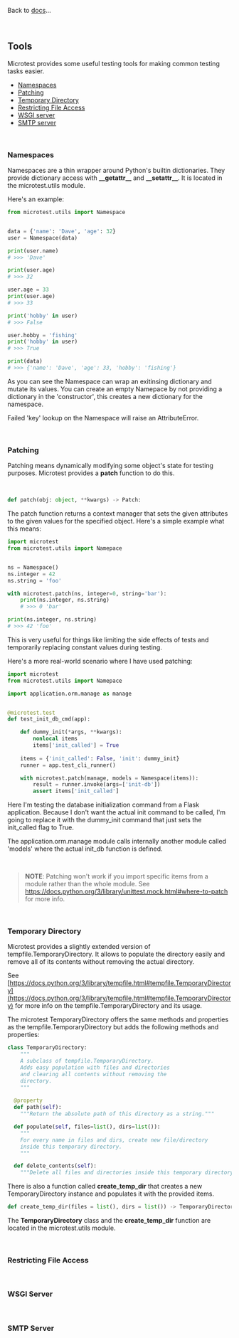 Back to [docs](index.md)...

<br>

## Tools

Microtest provides some useful testing tools for making common testing tasks easier.

  - [Namespaces](#namespace)
  - [Patching](#patch)
  - [Temporary Directory](#temporary-directory)
  - [Restricting File Access](#restricting-file-access)
  - [WSGI server](#wsgi-server)
  - [SMTP server](#smtp-server)

<br>

### Namespaces

Namespaces are a thin wrapper around Python's builtin dictionaries.
They provide dictionary access with **\_\_getattr\_\_** and **\_\_setattr\_\_**.
It is located in the microtest.utils module.

Here's an example:

```python
from microtest.utils import Namespace


data = {'name': 'Dave', 'age': 32}
user = Namespace(data)

print(user.name)
# >>> 'Dave'

print(user.age)
# >>> 32

user.age = 33
print(user.age)
# >>> 33

print('hobby' in user)
# >>> False

user.hobby = 'fishing'
print('hobby' in user)
# >>> True

print(data)
# >>> {'name': 'Dave', 'age': 33, 'hobby': 'fishing'}
```

As you can see the Namespace can wrap an exitinsing dictionary and mutate its values.
You can create an empty Namepace by not providing a dictionary in the 'constructor',
this creates a new dictionary for the namespace.

Failed 'key' lookup on the Namespace will raise an AttributeError.

<br>

### Patching

Patching means dynamically modifying some object's state for testing purposes.
Microtest provides a **patch** function to do this.

<br>

```python
def patch(obj: object, **kwargs) -> Patch:
```

The patch function returns a context manager that sets the given attributes to the given values
for the specified object. Here's a simple example what this means:

```python
import microtest
from microtest.utils import Namepace


ns = Namespace()
ns.integer = 42
ns.string = 'foo'

with microtest.patch(ns, integer=0, string='bar'):
    print(ns.integer, ns.string)
    # >>> 0 'bar'

print(ns.integer, ns.string)
# >>> 42 'foo'

```

This is very useful for things like limiting the side effects of tests and temporarily replacing constant values during testing.

Here's a more real-world scenario where I have used patching:

```python
import microtest
from microtest.utils import Namepace

import application.orm.manage as manage


@microtest.test
def test_init_db_cmd(app):

    def dummy_init(*args, **kwargs):
        nonlocal items
        items['init_called'] = True
    
    items = {'init_called': False, 'init': dummy_init}
    runner = app.test_cli_runner()

    with microtest.patch(manage, models = Namespace(items)):
        result = runner.invoke(args=['init-db'])
        assert items['init_called']
```

Here I'm testing the database initialization command from a Flask application.
Because I don't want the actual init command to be called, I'm going to replace it
with the dummy_init command that just sets the init_called flag to True.

The application.orm.manage module calls internally another module called 'models'
where the actual init_db function is defined.

<br>

> **NOTE**: Patching won't work if you import specific items from a module rather than the whole module.
> See https://docs.python.org/3/library/unittest.mock.html#where-to-patch for more info.

<br>

### Temporary Directory

Microtest provides a slightly extended version of tempfile.TemporaryDirectory.
It allows to populate the directory easily and remove all of its contents
without removing the actual directory.

See [https://docs.python.org/3/library/tempfile.html#tempfile.TemporaryDirectory](https://docs.python.org/3/library/tempfile.html#tempfile.TemporaryDirectory) for more info on the tempfile.TemporaryDirectory and its usage.

The microtest TemporaryDirectory offers the same methods and properties as
the tempfile.TemporaryDirectory but adds the following methods and properties:


```python
class TemporaryDirectory:
    """
    A subclass of tempfile.TemporaryDirectory.
    Adds easy population with files and directories
    and clearing all contents without removing the
    directory.
    """
  
  @property
  def path(self):
    """Return the absolute path of this directory as a string."""

  def populate(self, files=list(), dirs=list()):
    """
    For every name in files and dirs, create new file/directory
    inside this temporary directory.
    """

  def delete_contents(self):
    """Delete all files and directories inside this temporary directory."""
```

There is also a function called **create_temp_dir** that creates a new TemporaryDirectory instance
and populates it with the provided items.

```python
def create_temp_dir(files = list(), dirs = list()) -> TemporaryDirectory:
```

The **TemporaryDirectory** class and the **create_temp_dir** function
are located in the microtest.utils module.

<br>

### Restricting File Access

<br>

### WSGI Server

<br>

### SMTP Server

<br>